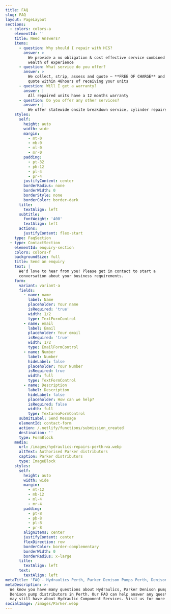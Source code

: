 ```yaml
---
title: FAQ
slug: FAQ
layout: PageLayout
sections:
  - colors: colors-a
    elementId: ''
    title: Need Answers?
    items:
      - question: Why should I repair with HCS?
        answer: >
          We provide a no obligation & cost effective service combined with a
          wealth of experience
      - question: What service do you offer?
        answer: >
          We collect, strip, assess and quote – **FREE OF CHARGE** and aim to
          quote within 48hours of receiving your units
      - question: Will I get a warranty?
        answer: |
          All repaired units have a 12 months warranty
      - question: Do you offer any other services?
        answer: |
          We offer statewide onsite breakdown service, cylinder repairs.
    styles:
      self:
        height: auto
        width: wide
        margin:
          - mt-0
          - mb-0
          - ml-0
          - mr-0
        padding:
          - pt-32
          - pb-12
          - pl-4
          - pr-4
        justifyContent: center
        borderRadius: none
        borderWidth: 0
        borderStyle: none
        borderColor: border-dark
      title:
        textAlign: left
      subtitle:
        fontWeight: '400'
        textAlign: left
      actions:
        justifyContent: flex-start
    type: FaqSection
  - type: ContactSection
    elementId: enquiry-section
    colors: colors-f
    backgroundSize: full
    title: Send an enquiry
    text: |
      We'd love to hear from you! Please get in contact to start a
      conversation about your business requirements.
    form:
      variant: variant-a
      fields:
        - name: name
          label: Name
          placeholder: Your name
          isRequired: 'true'
          width: 1/2
          type: TextFormControl
        - name: email
          label: Email
          placeholder: Your email
          isRequired: 'true'
          width: 1/2
          type: EmailFormControl
        - name: Number
          label: Number
          hideLabel: false
          placeholder: Your Number
          isRequired: true
          width: full
          type: TextFormControl
        - name: Description
          label: Description
          hideLabel: false
          placeholder: How can we help?
          isRequired: false
          width: full
          type: TextareaFormControl
      submitLabel: Send Message
      elementId: contact-form
      action: /.netlify/functions/submission_created
      destination: ''
      type: FormBlock
    media:
      url: /images/hydraulics-repairs-perth-wa.webp
      altText: Authorised Parker distributors
      caption: Parker distributors
      type: ImageBlock
    styles:
      self:
        height: auto
        width: wide
        margin:
          - mt-12
          - mb-12
          - ml-4
          - mr-4
        padding:
          - pt-8
          - pb-8
          - pl-8
          - pr-8
        alignItems: center
        justifyContent: center
        flexDirection: row
        borderColor: border-complementary
        borderWidth: 0
        borderRadius: x-large
      title:
        textAlign: left
      text:
        textAlign: left
metaTitle: 'FAQ - Hydraulics Perth, Parker Denison Pumps Perth, Denison Pump Distributors'
metaDescription: >-
  We know you have many questions about Hydraulics, Parker Denison pumps,
  Denison pump distributors in Perth. Our FAQ can help answer any questions you
  may still have about Hydraulic Component Services. Visit us for more info
socialImage: /images/Parker.webp
---
```

